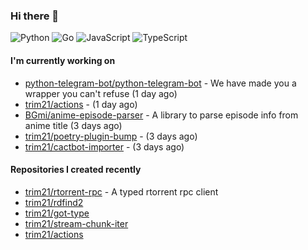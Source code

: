 ### Hi there 👋

![Python](https://img.shields.io/badge/python-3670A0?style=for-the-badge&logo=python&logoColor=ffdd54)
![Go](https://img.shields.io/badge/go-%2300ADD8.svg?style=for-the-badge&logo=go&logoColor=white)
![JavaScript](https://img.shields.io/badge/javascript-%23323330.svg?style=for-the-badge&logo=javascript&logoColor=%23F7DF1E)
![TypeScript](https://img.shields.io/badge/typescript-%23007ACC.svg?style=for-the-badge&logo=typescript&logoColor=white)

#### I'm currently working on

- [python-telegram-bot/python-telegram-bot](https://github.com/python-telegram-bot/python-telegram-bot) - We have made you a wrapper you can&#39;t refuse (1 day ago)
- [trim21/actions](https://github.com/trim21/actions) -  (1 day ago)
- [BGmi/anime-episode-parser](https://github.com/BGmi/anime-episode-parser) - A library to parse episode info from anime title (3 days ago)
- [trim21/poetry-plugin-bump](https://github.com/trim21/poetry-plugin-bump) -  (3 days ago)
- [trim21/cactbot-importer](https://github.com/trim21/cactbot-importer) -  (3 days ago)

#### Repositories I created recently

- [trim21/rtorrent-rpc](https://github.com/trim21/rtorrent-rpc) - A typed rtorrent rpc client
- [trim21/rdfind2](https://github.com/trim21/rdfind2)
- [trim21/got-type](https://github.com/trim21/got-type)
- [trim21/stream-chunk-iter](https://github.com/trim21/stream-chunk-iter)
- [trim21/actions](https://github.com/trim21/actions)

